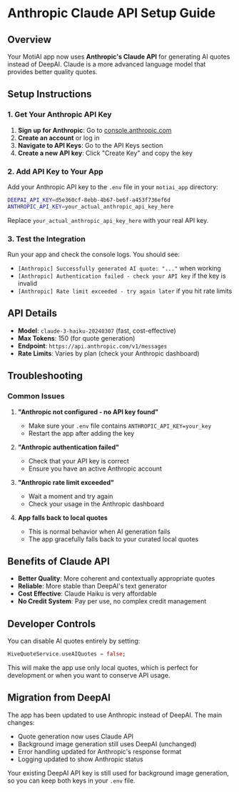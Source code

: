 # Anthropic Claude API Setup Guide

## Overview

Your MotiAI app now uses **Anthropic's Claude API** for generating AI quotes instead of DeepAI. Claude is a more advanced language model that provides better quality quotes.

## Setup Instructions

### 1. Get Your Anthropic API Key

1. **Sign up for Anthropic**: Go to [console.anthropic.com](https://console.anthropic.com)
2. **Create an account** or log in
3. **Navigate to API Keys**: Go to the API Keys section
4. **Create a new API key**: Click "Create Key" and copy the key

### 2. Add API Key to Your App

Add your Anthropic API key to the `.env` file in your `motiai_app` directory:

```bash
DEEPAI_API_KEY=d5e360cf-8ebb-4b67-be6f-a453f736ef6d
ANTHROPIC_API_KEY=your_actual_anthropic_api_key_here
```

Replace `your_actual_anthropic_api_key_here` with your real API key.

### 3. Test the Integration

Run your app and check the console logs. You should see:
- `[Anthropic] Successfully generated AI quote: "..."` when working
- `[Anthropic] Authentication failed - check your API key` if the key is invalid
- `[Anthropic] Rate limit exceeded - try again later` if you hit rate limits

## API Details

- **Model**: `claude-3-haiku-20240307` (fast, cost-effective)
- **Max Tokens**: 150 (for quote generation)
- **Endpoint**: `https://api.anthropic.com/v1/messages`
- **Rate Limits**: Varies by plan (check your Anthropic dashboard)

## Troubleshooting

### Common Issues

1. **"Anthropic not configured - no API key found"**
   - Make sure your `.env` file contains `ANTHROPIC_API_KEY=your_key`
   - Restart the app after adding the key

2. **"Anthropic authentication failed"**
   - Check that your API key is correct
   - Ensure you have an active Anthropic account

3. **"Anthropic rate limit exceeded"**
   - Wait a moment and try again
   - Check your usage in the Anthropic dashboard

4. **App falls back to local quotes**
   - This is normal behavior when AI generation fails
   - The app gracefully falls back to your curated local quotes

## Benefits of Claude API

- **Better Quality**: More coherent and contextually appropriate quotes
- **Reliable**: More stable than DeepAI's text generator
- **Cost Effective**: Claude Haiku is very affordable
- **No Credit System**: Pay per use, no complex credit management

## Developer Controls

You can disable AI quotes entirely by setting:
```dart
HiveQuoteService.useAIQuotes = false;
```

This will make the app use only local quotes, which is perfect for development or when you want to conserve API usage.

## Migration from DeepAI

The app has been updated to use Anthropic instead of DeepAI. The main changes:
- Quote generation now uses Claude API
- Background image generation still uses DeepAI (unchanged)
- Error handling updated for Anthropic's response format
- Logging updated to show Anthropic status

Your existing DeepAI API key is still used for background image generation, so you can keep both keys in your `.env` file. 